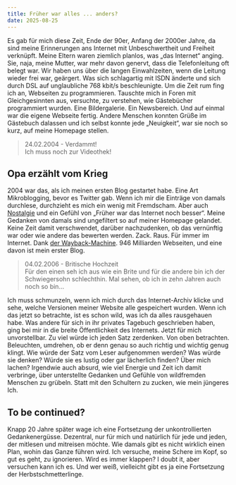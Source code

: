 ```yaml
---
title: Früher war alles ... anders?
date: 2025-08-25
---
```


Es gab für mich diese Zeit, Ende der 90er, Anfang der 2000er Jahre, da sind meine Erinnerungen ans Internet mit Unbeschwertheit und Freiheit verknüpft. Meine Eltern waren ziemlich planlos, was „das Internet“ anging. Sie, naja, meine Mutter, war mehr davon genervt, dass die Telefonleitung oft belegt war. Wir haben uns über die langen Einwahlzeiten, wenn die Leitung wieder frei war, geärgert. Was sich schlagartig mit ISDN änderte und sich durch DSL auf unglaubliche 768 kbit/s beschleunigte. Um die Zeit rum fing ich an, Webseiten zu programmieren. Tauschte mich in Foren mit Gleichgesinnten aus, versuchte, zu verstehen, wie Gästebücher programmiert wurden. Eine Bildergalerie. Ein Newsbereich. Und auf einmal war die eigene Webseite fertig. Andere Menschen konnten Grüße im Gästebuch dalassen und ich selbst konnte jede „Neuigkeit“, war sie noch so kurz, auf meine Homepage stellen.

> 24.02.2004 - Verdammt!<br>
> Ich muss noch zur Videothek!

## Opa erzählt vom Krieg

2004 war das, als ich meinen ersten Blog gestartet habe. Eine Art Mikroblogging, bevor es Twitter gab. Wenn ich mir die Einträge von damals durchlese, durchzieht es mich ein wenig mit Fremdscham. Aber auch [Nostalgie](https://www.youtube.com/watch?v=coGfGmOeLjE) und ein Gefühl von „Früher war das Internet noch besser“. Meine Gedanken von damals sind ungefiltert so auf meiner Homepage gelandet. Keine Zeit damit verschwendet, darüber nachzudenken, ob das vernünftig war oder wie andere das bewerten werden. Zack. Raus. Für immer im Internet. Dank [der Wayback-Machine](https://web.archive.org). 946 Milliarden Webseiten, und eine davon ist mein erster Blog.

> 04.02.2006 - Britische Hochzeit<br>
> Für den einen seh ich aus wie ein Brite und für die andere bin ich der Schwiegersohn schlechthin. Mal sehen, ob ich in zehn Jahren auch noch so bin…

Ich muss schmunzeln, wenn ich mich durch das Internet-Archiv klicke und sehe, welche Versionen meiner Website alle gespeichert wurden. Wenn ich das jetzt so betrachte, ist es schon wild, was ich da alles rausgehauen habe. Was andere für sich in ihr privates Tagebuch geschrieben haben, ging bei mir in die breite Öffentlichkeit des Internets. Jetzt für mich unvorstellbar. Zu viel würde ich jeden Satz zerdenken. Von oben betrachten. Beleuchten, umdrehen, ob er denn genau so auch richtig und wichtig genug klingt. Wie würde der Satz vom Leser aufgenommen werden? Was würde sie denken? Würde sie es lustig oder gar lächerlich finden? Über mich lachen? Irgendwie auch absurd, wie viel Energie und Zeit ich damit verbringe, über unterstellte Gedanken und Gefühle von wildfremden Menschen zu grübeln. Statt mit den Schultern zu zucken, wie mein jüngeres Ich.

## To be continued?

Knapp 20 Jahre später wage ich eine Fortsetzung der unkontrollierten Gedankenergüsse. Dezentral, nur für mich und natürlich für jede und jeden, der mitlesen und mitreisen möchte. Wie damals gibt es nicht wirklich einen Plan, wohin das Ganze führen wird. Ich versuche, meine Schere im Kopf, so gut es geht, zu ignorieren. Wird es immer klappen? I doubt it, aber versuchen kann ich es. Und wer weiß, vielleicht gibt es ja eine Fortsetzung der Herbstschmetterlinge.
